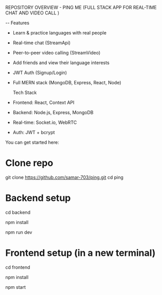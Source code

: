 REPOSITORY OVERVIEW - PING ME (FULL STACK APP FOR REAL-TIME CHAT AND VIDEO CALL )

-- Features
- Learn & practice languages with real people
- Real-time chat (StreamApi)
- Peer-to-peer video calling (StreamVideo)
- Add friends and view their language interests
- JWT Auth (Signup/Login)
- Full MERN stack (MongoDB, Express, React, Node)

  Tech Stack

- Frontend: React, Context API
- Backend: Node.js, Express, MongoDB
- Real-time: Socket.io, WebRTC
- Auth: JWT + bcrypt


You can get started here:

# Clone repo
git clone https://github.com/samar-703/ping.git
cd ping


# Backend setup
cd backend

npm install

npm run dev


# Frontend setup (in a new terminal)
cd frontend 

npm install

npm start
